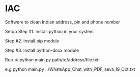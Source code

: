 # IAC
Software to clean Indian address, pin and phone number

Setup
Step #1. Install python in your system

Step #2. Install pip module

Step #3. Install python-docx module

Run
=> python main.py path/to/address/file.txt

e.g python main.py ../WhatsApp_Chat_with_PDF_seva_19_Oct.txt
